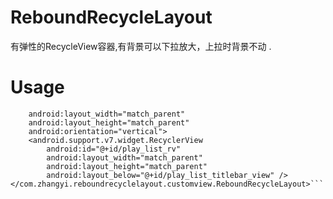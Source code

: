 # ReboundRecycleLayout
有弹性的RecycleView容器,有背景可以下拉放大，上拉时背景不动 .
# Usage
  
```<com.zhangyi.reboundrecyclelayout.customview.ReboundRecycleLayout xmlns:android="http://schemas.android.com/apk/res/android"
    android:layout_width="match_parent"
    android:layout_height="match_parent"
    android:orientation="vertical">
    <android.support.v7.widget.RecyclerView
        android:id="@+id/play_list_rv"
        android:layout_width="match_parent"
        android:layout_height="match_parent"
        android:layout_below="@+id/play_list_titlebar_view" />
</com.zhangyi.reboundrecyclelayout.customview.ReboundRecycleLayout>```



